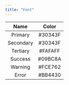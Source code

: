 ```yaml
---
title: "Font"
---
```




|   Name    |  Color  |
| :-------: | :-----: |
|  Primary  | #30343F |
| Secondary | #30343F |
| Tertiary  | #FAFAFF |
|  Success  | #09BC8A |
|  Warning  | #FCE762 |
|   Error   | #BB4430 |

